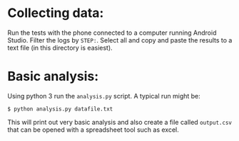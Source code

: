 # Collecting data:

Run the tests with the phone connected to a computer running Android Studio. Filter the logs by `STEP:`. Select all and copy and paste the results to a text file (in this directory is easiest).

# Basic analysis:

Using python 3 run the `analysis.py` script. A typical run might be:

`$ python analysis.py datafile.txt`

This will print out very basic analysis and also create a file called `output.csv` that can be opened with a spreadsheet tool such as excel.
